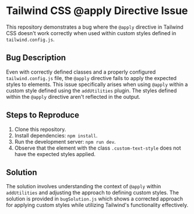 # Tailwind CSS @apply Directive Issue

This repository demonstrates a bug where the `@apply` directive in Tailwind CSS doesn't work correctly when used within custom styles defined in `tailwind.config.js`.

## Bug Description

Even with correctly defined classes and a properly configured `tailwind.config.js` file, the `@apply` directive fails to apply the expected styles to elements. This issue specifically arises when using `@apply` within a custom style defined using the `addUtilities` plugin.  The styles defined within the `@apply` directive aren't reflected in the output.

## Steps to Reproduce

1. Clone this repository.
2. Install dependencies: `npm install`.
3. Run the development server: `npm run dev`.
4. Observe that the element with the class `.custom-text-style` does not have the expected styles applied.

## Solution

The solution involves understanding the context of `@apply` within `addUtilities` and adjusting the approach to defining custom styles.  The solution is provided in `bugSolution.js` which shows a corrected approach for applying custom styles while utilizing Tailwind's functionality effectively.